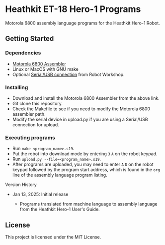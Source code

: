 # Heathkit ET-18 Hero-1 Programs

Motorola 6800 assembly language programs for the Heathkit Hero-1 Robot.

## Getting Started

### Dependencies

* [Motorola 6800 Assembler](https://github.com/JimInCA/motorola-6800-assembler)
* Linux or MacOS with GNU make
* Optional [Serial/USB connection](https://www.robotworkshop.com/robotweb/?page_id=401https:/) from Robot Workshop.

### Installing

* Download and install the Motorola 6800 Assembler from the above link.
* Git clone this repository.
* Check the Makefile to see if you need to modify the Motorola 6800 assembler path.
* Modify the serial device in upload.py if you are using a Serial/USB connection for upload.

### Executing programs

* Run `make <program_name>.s19`.
* Put the robot into download mode by entering `3` `A` on the robot keypad.
* Run `upload.py --file=<program_name>.s19`.
* After programs are uploaded, you may need to enter `A` `D` on the robot keypad followed by the program start address, which is found in the `org` line of the assembly language program listing.

Version History

* Jan 13, 2025: Initial release

  * Programs translated from machine language to assembly language from the Heathkit Hero-1 User's Guide.

## License

This project is licensed under the MIT License.

